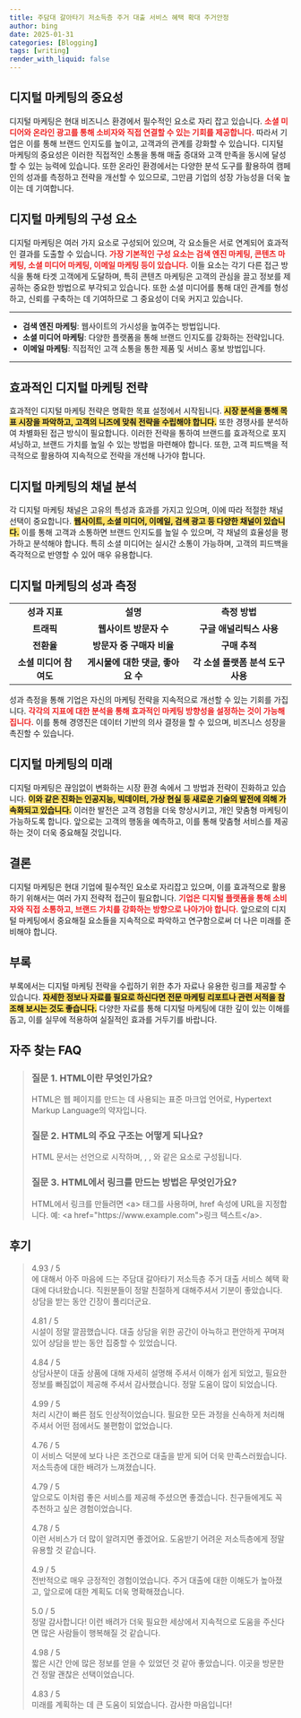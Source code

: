 ```yaml
---
title: 주담대 갈아타기 저소득층 주거 대출 서비스 혜택 확대 주거안정
author: bing
date: 2025-01-31
categories: [Blogging]
tags: [writing]
render_with_liquid: false
---
```



<h2 id='디지털 마케팅의 중요성'>디지털 마케팅의 중요성</h2>

<p>디지털 마케팅은 현대 비즈니스 환경에서 필수적인 요소로 자리 잡고 있습니다. <b><span style="color: #ee2323;">소셜 미디어와 온라인 광고를 통해 소비자와 직접 연결할 수 있는 기회를 제공합니다.</span></b> 따라서 기업은 이를 통해 브랜드 인지도를 높이고, 고객과의 관계를 강화할 수 있습니다. 디지털 마케팅의 중요성은 이러한 직접적인 소통을 통해 매출 증대와 고객 만족을 동시에 달성할 수 있는 능력에 있습니다. 또한 온라인 환경에서는 다양한 분석 도구를 활용하여 캠페인의 성과를 측정하고 전략을 개선할 수 있으므로, 그만큼 기업의 성장 가능성을 더욱 높이는 데 기여합니다.</p>

<h2 id='디지털 마케팅의 구성 요소'>디지털 마케팅의 구성 요소</h2>

<p>디지털 마케팅은 여러 가지 요소로 구성되어 있으며, 각 요소들은 서로 연계되어 효과적인 결과를 도출할 수 있습니다. <b><span style="color: #ee2323;">가장 기본적인 구성 요소는 검색 엔진 마케팅, 콘텐츠 마케팅, 소셜 미디어 마케팅, 이메일 마케팅 등이 있습니다.</span></b> 이들 요소는 각기 다른 접근 방식을 통해 타겟 고객에게 도달하며, 특히 콘텐츠 마케팅은 고객의 관심을 끌고 정보를 제공하는 중요한 방법으로 부각되고 있습니다. 또한 소셜 미디어를 통해 대인 관계를 형성하고, 신뢰를 구축하는 데 기여하므로 그 중요성이 더욱 커지고 있습니다.</p>

<hr />

<ul>
    <li><b>검색 엔진 마케팅</b>: 웹사이트의 가시성을 높여주는 방법입니다.</li>
    <li><b>소셜 미디어 마케팅</b>: 다양한 플랫폼을 통해 브랜드 인지도를 강화하는 전략입니다.</li>
    <li><b>이메일 마케팅</b>: 직접적인 고객 소통을 통한 제품 및 서비스 홍보 방법입니다.</li>
</ul>

<hr />

<h2 id='효과적인 디지털 마케팅 전략'>효과적인 디지털 마케팅 전략</h2>

<p>효과적인 디지털 마케팅 전략은 명확한 목표 설정에서 시작됩니다. <b><span style="background-color: #ffe066;">시장 분석을 통해 목표 시장을 파악하고, 고객의 니즈에 맞춰 전략을 수립해야 합니다.</span></b> 또한 경쟁사를 분석하여 차별화된 접근 방식이 필요합니다. 이러한 전략을 통하여 브랜드를 효과적으로 포지셔닝하고, 브랜드 가치를 높일 수 있는 방법을 마련해야 합니다. 또한, 고객 피드백을 적극적으로 활용하여 지속적으로 전략을 개선해 나가야 합니다.</p>

<h2 id='디지털 마케팅의 채널 분석'>디지털 마케팅의 채널 분석</h2>

<p>각 디지털 마케팅 채널은 고유의 특성과 효과를 가지고 있으며, 이에 따라 적절한 채널 선택이 중요합니다. <b><span style="background-color: #ffe066;">웹사이트, 소셜 미디어, 이메일, 검색 광고 등 다양한 채널이 있습니다.</span></b> 이를 통해 고객과 소통하면 브랜드 인지도를 높일 수 있으며, 각 채널의 효율성을 평가하고 분석해야 합니다. 특히 소셜 미디어는 실시간 소통이 가능하며, 고객의 피드백을 즉각적으로 반영할 수 있어 매우 유용합니다.</p>

<h2 id='디지털 마케팅의 성과 measurement'>디지털 마케팅의 성과 측정</h2>

<table>
    <tr>
        <td style="text-align: center; height: 17px;"><b>성과 지표</b></td>
        <td style="text-align: center; height: 17px;"><b>설명</b></td>
        <td style="text-align: center; height: 17px;"><b>측정 방법</b></td>
    </tr>
    <tr>
        <td style="text-align: center; height: 17px;"><b>트래픽</b></td>
        <td style="text-align: center; height: 17px;"><b>웹사이트 방문자 수</b></td>
        <td style="text-align: center; height: 17px;"><b>구글 애널리틱스 사용</b></td>
    </tr>
    <tr>
        <td style="text-align: center; height: 17px;"><b>전환율</b></td>
        <td style="text-align: center; height: 17px;"><b>방문자 중 구매자 비율</b></td>
        <td style="text-align: center; height: 17px;"><b>구매 추적</b></td>
    </tr>
    <tr>
        <td style="text-align: center; height: 17px;"><b>소셜 미디어 참여도</b></td>
        <td style="text-align: center; height: 17px;"><b>게시물에 대한 댓글, 좋아요 수</b></td>
        <td style="text-align: center; height: 17px;"><b>각 소셜 플랫폼 분석 도구 사용</b></td>
    </tr>
</table>

<p>성과 측정을 통해 기업은 자신의 마케팅 전략을 지속적으로 개선할 수 있는 기회를 가집니다. <b><span style="color: #ee2323;">각각의 지표에 대한 분석을 통해 효과적인 마케팅 방향성을 설정하는 것이 가능해집니다.</span></b> 이를 통해 경영진은 데이터 기반의 의사 결정을 할 수 있으며, 비즈니스 성장을 촉진할 수 있습니다.</p>

<h2 id='디지털 마케팅의 미래'>디지털 마케팅의 미래</h2>

<p>디지털 마케팅은 끊임없이 변화하는 시장 환경 속에서 그 방법과 전략이 진화하고 있습니다. <b><span style="background-color: #ffe066;">이와 같은 진화는 인공지능, 빅데이터, 가상 현실 등 새로운 기술의 발전에 의해 가속화되고 있습니다.</span></b> 이러한 발전은 고객 경험을 더욱 향상시키고, 개인 맞춤형 마케팅이 가능하도록 합니다. 앞으로는 고객의 행동을 예측하고, 이를 통해 맞춤형 서비스를 제공하는 것이 더욱 중요해질 것입니다.</p>

<h2 id='결론'>결론</h2>

<p>디지털 마케팅은 현대 기업에 필수적인 요소로 자리잡고 있으며, 이를 효과적으로 활용하기 위해서는 여러 가지 전략적 접근이 필요합니다. <b><span style="color: #ee2323;">기업은 디지털 플랫폼을 통해 소비자와 직접 소통하고, 브랜드 가치를 강화하는 방향으로 나아가야 합니다.</span></b> 앞으로의 디지털 마케팅에서 중요해질 요소들을 지속적으로 파악하고 연구함으로써 더 나은 미래를 준비해야 합니다.</p>

<h2 id='부록'>부록</h2>

<p>부록에서는 디지털 마케팅 전략을 수립하기 위한 추가 자료나 유용한 링크를 제공할 수 있습니다. <b><span style="background-color: #ffe066;">자세한 정보나 자료를 필요로 하신다면 전문 마케팅 리포트나 관련 서적을 참조해 보시는 것도 좋습니다.</span></b> 다양한 자료를 통해 디지털 마케팅에 대한 깊이 있는 이해를 돕고, 이를 실무에 적용하여 실질적인 효과를 거두기를 바랍니다.</p>


<h2 id='자주_찾는_FAQ'>자주 찾는 FAQ</h2>
<div itemscope="" itemtype="https://schema.org/FAQPage"> <blockquote> <div itemscope="" itemprop="mainEntity" itemtype="https://schema.org/Question"> <h3 itemprop="name">질문 1. HTML이란 무엇인가요?</h3> <div itemscope="" itemprop="acceptedAnswer" itemtype="https://schema.org/Answer"> <span itemprop="text"> <p>HTML은 웹 페이지를 만드는 데 사용되는 표준 마크업 언어로, Hypertext Markup Language의 약자입니다.</p> </span> </div> </div> <div itemscope="" itemprop="mainEntity" itemtype="https://schema.org/Question"> <h3 itemprop="name">질문 2. HTML의 주요 구조는 어떻게 되나요?</h3> <div itemscope="" itemprop="acceptedAnswer" itemtype="https://schema.org/Answer"> <span itemprop="text"> <p>HTML 문서는 <!DOCTYPE html> 선언으로 시작하며, <html>, <head>, <body>와 같은 요소로 구성됩니다.</p> </span> </div> </div> <div itemscope="" itemprop="mainEntity" itemtype="https://schema.org/Question"> <h3 itemprop="name">질문 3. HTML에서 링크를 만드는 방법은 무엇인가요?</h3> <div itemscope="" itemprop="acceptedAnswer" itemtype="https://schema.org/Answer"> <span itemprop="text"> <p>HTML에서 링크를 만들려면 &lt;a&gt; 태그를 사용하며, href 속성에 URL을 지정합니다. 예: &lt;a href="https://www.example.com"&gt;링크 텍스트&lt;/a&gt;.</p> </span> </div> </div> </blockquote> </div>
<h2 id='후기'>후기</h2>
<div itemscope itemtype="https://schema.org/Product">
  <blockquote>
  <div itemprop="review" itemscope itemtype="https://schema.org/Review">
      <div itemprop="reviewRating" itemscope itemtype="https://schema.org/Rating"> <span itemprop="ratingValue">4.93</span> / <span itemprop="bestRating">5</span> </div>
      <span itemprop="reviewBody">에 대해서 아주 마음에 드는 주담대 갈아타기 저소득층 주거 대출 서비스 혜택 확대에 다녀왔습니다. 직원분들이 정말 친절하게 대해주셔서 기분이 좋았습니다. 상담을 받는 동안 긴장이 풀리더군요.</span>
  </div>
  <br>
  <div itemprop="review" itemscope itemtype="https://schema.org/Review">
      <div itemprop="reviewRating" itemscope itemtype="https://schema.org/Rating"> <span itemprop="ratingValue">4.81</span> / <span itemprop="bestRating">5</span> </div>
      <span itemprop="reviewBody">시설이 정말 깔끔했습니다. 대출 상담을 위한 공간이 아늑하고 편안하게 꾸며져 있어 상담을 받는 동안 집중할 수 있었습니다.</span>
  </div>
  <br>
  <div itemprop="review" itemscope itemtype="https://schema.org/Review">
      <div itemprop="reviewRating" itemscope itemtype="https://schema.org/Rating"> <span itemprop="ratingValue">4.84</span> / <span itemprop="bestRating">5</span> </div>
      <span itemprop="reviewBody">상담사분이 대출 상품에 대해 자세히 설명해 주셔서 이해가 쉽게 되었고, 필요한 정보를 빠짐없이 제공해 주셔서 감사했습니다. 정말 도움이 많이 되었습니다.</span>
  </div>
  <br>
  <div itemprop="review" itemscope itemtype="https://schema.org/Review">
      <div itemprop="reviewRating" itemscope itemtype="https://schema.org/Rating"> <span itemprop="ratingValue">4.99</span> / <span itemprop="bestRating">5</span> </div>
      <span itemprop="reviewBody">처리 시간이 빠른 점도 인상적이었습니다. 필요한 모든 과정을 신속하게 처리해 주셔서 어떤 점에서도 불편함이 없었습니다.</span>
  </div>
  <br>
  <div itemprop="review" itemscope itemtype="https://schema.org/Review">
      <div itemprop="reviewRating" itemscope itemtype="schema.org/Rating"> <span itemprop="ratingValue">4.76</span> / <span itemprop="bestRating">5</span> </div>
      <span itemprop="reviewBody">이 서비스 덕분에 보다 나은 조건으로 대출을 받게 되어 더욱 만족스러웠습니다. 저소득층에 대한 배려가 느껴졌습니다.</span>
  </div>
  <br>
  <div itemprop="review" itemscope itemtype="https://schema.org/Review">
      <div itemprop="reviewRating" itemscope itemtype="schema.org/Rating"> <span itemprop="ratingValue">4.79</span> / <span itemprop="bestRating">5</span> </div>
      <span itemprop="reviewBody">앞으로도 이처럼 좋은 서비스를 제공해 주셨으면 좋겠습니다. 친구들에게도 꼭 추천하고 싶은 경험이었습니다.</span>
  </div>
  <br>
  <div itemprop="review" itemscope itemtype="https://schema.org/Review">
      <div itemprop="reviewRating" itemscope itemtype="schema.org/Rating"> <span itemprop="ratingValue">4.78</span> / <span itemprop="bestRating">5</span> </div>
      <span itemprop="reviewBody">이런 서비스가 더 많이 알려지면 좋겠어요. 도움받기 어려운 저소득층에게 정말 유용할 것 같습니다.</span>
  </div>
  <br>
  <div itemprop="review" itemscope itemtype="https://schema.org/Review">
      <div itemprop="reviewRating" itemscope itemtype="schema.org/Rating"> <span itemprop="ratingValue">4.9</span> / <span itemprop="bestRating">5</span> </div>
      <span itemprop="reviewBody">전반적으로 매우 긍정적인 경험이었습니다. 주거 대출에 대한 이해도가 높아졌고, 앞으로에 대한 계획도 더욱 명확해졌습니다.</span>
  </div>
  <br>
  <div itemprop="review" itemscope itemtype="https://schema.org/Review">
      <div itemprop="reviewRating" itemscope itemtype="schema.org/Rating"> <span itemprop="ratingValue">5.0</span> / <span itemprop="bestRating">5</span> </div>
      <span itemprop="reviewBody">정말 감사합니다! 이런 배려가 더욱 필요한 세상에서 지속적으로 도움을 주신다면 많은 사람들이 행복해질 것 같습니다.</span>
  </div>
  <br>
  <div itemprop="review" itemscope itemtype="https://schema.org/Review">
      <div itemprop="reviewRating" itemscope itemtype="https://schema.org/Rating"> <span itemprop="ratingValue">4.98</span> / <span itemprop="bestRating">5</span> </div>
      <span itemprop="reviewBody">짧은 시간 안에 많은 정보를 얻을 수 있었던 것 같아 좋았습니다. 이곳을 방문한 건 정말 괜찮은 선택이었습니다.</span>
  </div>
  <br>
  <div itemprop="review" itemscope itemtype="https://schema.org/Review">
      <div itemprop="reviewRating" itemscope itemtype="https://schema.org/Rating"> <span itemprop="ratingValue">4.83</span> / <span itemprop="bestRating">5</span> </div>
      <span itemprop="reviewBody">미래를 계획하는 데 큰 도움이 되었습니다. 감사한 마음입니다!</span>
  </div>
  </blockquote>
</div>
